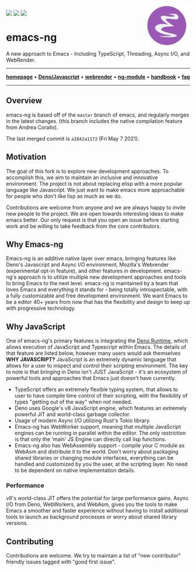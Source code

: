 <img src="images/logo.png" width="120" align="right">

[![](https://badges.gitter.im/emacs-ng/emacs-ng.svg)](https://gitter.im/emacsng)
[![](https://github.com/emacs-ng/emacs-ng/workflows/CI/badge.svg)](https://github.com/emacs-ng/emacs-ng/actions?query=workflow%3ACI)
[![](https://img.shields.io/reddit/subreddit-subscribers/emacsng?label=Join%20r%2Femacsng&style=social)](https://www.reddit.com/r/emacsng/)

# emacs-ng

A new approach to Emacs - Including TypeScript, Threading, Async I/O, and WebRender.

<hr>
<p align="center">
  <a href="https://emacs-ng.github.io/emacs-ng"><strong>homepage</strong></a> •
  <a href="https://emacs-ng.github.io/emacs-ng/js/using-deno/"><strong>Deno/Javascript</strong></a> •
  <a href="https://emacs-ng.github.io/emacs-ng/webrender/"><strong>webrender</strong></a> •
  <a href="https://emacs-ng.github.io/emacs-ng/ng-module/"><strong>ng-module</strong></a> •
  <a href="https://emacs-ng.github.io/emacs-ng/handbook/getting-started"><strong>handbook</strong></a> •
  <a href="https://emacs-ng.github.io/emacs-ng/faq/"><strong>faq</strong></a>
</p>
<hr>

## Overview

emacs-ng is based off of the `master` branch of emacs, and regularly
merges in the latest changes. (this branch includes the native
compilation feature from Andrea Corallo).

The last merged commit is `a2842a1172` (Fri May 7 2021).

## Motivation

The goal of this fork is to explore new development approaches. To accomplish
this, we aim to maintain an inclusive and innovative environment. The project is
not about replacing elisp with a more popular language like Javascript. We just
want to make emacs more approachable for people who don't like lisp as much as
we do.

Contributions are welcome from anyone and we are always happy to invite new
people to the project. We are open towards interesting ideas to make emacs
better. Our only request is that you open an issue before starting work and be
willing to take feedback from the core contributors.

## Why Emacs-ng

Emacs-ng is an additive native layer over emacs, bringing features like Deno's
Javascript and Async I/O environment, Mozilla's Webrender (experimental opt-in
feature), and other features in development. emacs-ng's approach is to utilize
multiple new development approaches and tools to bring Emacs to the next
level. emacs-ng is maintained by a team that loves Emacs and everything it
stands for - being totally introspectable, with a fully customizable and free
development environment. We want Emacs to be a editor 40+ years from now that
has the flexibility and design to keep up with progressive technology.

## Why JavaScript

One of emacs-ng's primary features is integrating the [Deno
Runtime](https://deno.land/), which allows execution of JavaScript and
Typescript within Emacs. The details of that feature are listed below, however
many users would ask themselves **WHY JAVASCRIPT?** JavaScript is an extremely
dynamic language that allows for a user to inspect and control their scripting
environment. The key to note is that bringing in Deno isn't JUST JavaScript -
it's an ecosystem of powerful tools and approaches that Emacs just doesn't have
currently.

* TypeScript offers an extremely flexible typing system, that allows to user to
  have compile time control of their scripting, with the flexibility of types
  "getting out of the way" when not needed.
* Deno uses Google's v8 JavaScript engine, which features an extremely powerful
  JIT and world-class garbage collector.
* Usage of modern Async I/O utilizing Rust's Tokio library.
* Emacs-ng has WebWorker support, meaning that multiple JavaScript engines can
  be running in parallel within the editor. The only restriction is that only
  the 'main' JS Engine can directly call lisp functions.
* Emacs-ng also has WebAssembly support - compile your C module as WebAsm and
  distribute it to the world. Don't worry about packaging shared libraries or
  changing module interfaces, everything can be handled and customized by you
  the user, at the scripting layer. No need to be dependent on native
  implementation details.

### Performance

v8's world-class JIT offers the potential for large performance gains. Async I/O
from Deno, WebWorkers, and WebAsm, gives you the tools to make Emacs a smoother
and faster experience without having to install additional tools to launch as
background processes or worry about shared library versions.


## Contributing

Contributions are welcome. We try to maintain a list of "new contributor"
friendly issues tagged with "good first issue".
